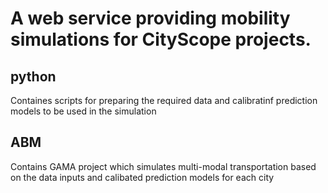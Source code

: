 # A web service providing mobility simulations for CityScope projects.

## python
Containes scripts for preparing the required data and calibratinf prediction models to be used in the simulation

## ABM
Contains GAMA project which simulates multi-modal transportation based on the data inputs and calibated prediction models for each city